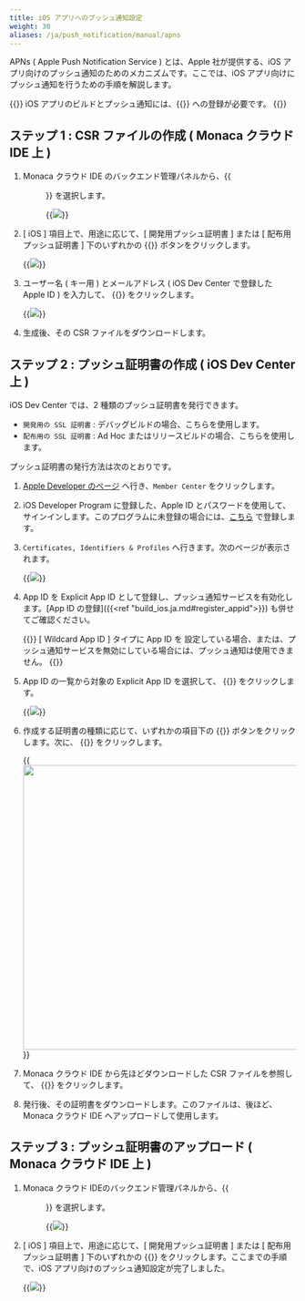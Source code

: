 ```yaml
---
title: iOS アプリへのプッシュ通知設定
weight: 30
aliases: /ja/push_notification/manual/apns
---
```


APNs ( Apple Push Notification Service ) とは、Apple 社が提供する、iOS
アプリ向けのプッシュ通知のためのメカニズムです。ここでは、iOS
アプリ向けにプッシュ通知を行うための手順を解説します。

{{<note>}}
iOS アプリのビルドとプッシュ通知には、{{<link href="https://developer.apple.com/programs/" title="iOS Developer Program">}} への登録が必要です。
{{</note>}}

ステップ 1 : CSR ファイルの作成 ( Monaca クラウド IDE 上 )
----------------------------------------------------------

1.  Monaca クラウド IDE
    のバックエンド管理パネルから、{{<menu menu1="プッシュ通知 ( 左側のメニュー )" menu2="詳細メニュー ( 画面右上のアイコン )" menu3="プッシュ通知設定 ( ドロップダウンリスト上 )">}} を選択します。

    {{<img src="/images/backend/apns/1.png">}}

2.  [ iOS ] 項目上で、用途に応じて、[ 開発用プッシュ証明書 ] または
    [ 配布用プッシュ証明書 ] 下のいずれかの {{<guilabel name="秘密鍵の生成と CSR の発行">}}
    ボタンをクリックします。

    {{<img src="/images/backend/apns/2.png">}}
    
3.  ユーザー名 ( キー用 ) とメールアドレス ( iOS Dev Center で登録した
    Apple ID ) を入力して、 {{<guilabel name="生成する">}} をクリックします。

    {{<img src="/images/backend/apns/3.png">}}

4.  生成後、その CSR ファイルをダウンロードします。

ステップ 2 : プッシュ証明書の作成 ( iOS Dev Center 上 )
-------------------------------------------------------

iOS Dev Center では、2 種類のプッシュ証明書を発行できます。

-   `開発用の SSL 証明書` : デバッグビルドの場合、こちらを使用します。
-   `配布用の SSL 証明書` : Ad Hoc またはリリースビルドの場合、こちらを使用します。

プッシュ証明書の発行方法は次のとおりです。

1.  [Apple Developer のページ](https://developer.apple.com/)
    へ行き、`Member Center` をクリックします。
2.  iOS Developer Program に登録した、Apple ID
    とパスワードを使用して、サインインします。このプログラムに未登録の場合には、[こちら](https://developer.apple.com/programs/ios/)
    で登録します。
3.  `Certificates, Identifiers & Profiles` へ行きます。次のページが表示されます。

    {{<img src="/images/backend/apns/4.png">}}

4.  App ID を Explicit App ID
    として登録し、プッシュ通知サービスを有効化します。[App ID の登録]({{<ref "build_ios.ja.md#register_appid">}})
    も併せてご確認ください。

    {{<warning>}}
    [ Wildcard App ID ] タイプに App ID を 設定している場合、または、プッシュ通知サービスを無効にしている場合には、プッシュ通知は使用できません。
    {{</warning>}}

5.  App ID の一覧から対象の Explicit App ID を選択して、 {{<guilabel name="Edit">}}
    をクリックします。

    {{<img src="/images/backend/apns/5.png">}}

6.  作成する証明書の種類に応じて、いずれかの項目下の {{<guilabel name="Create Certificate">}}
    ボタンをクリックします。次に、 {{<guilabel name="Continue">}} をクリックします。

    {{<img src="/images/backend/apns/6.png" width="500">}}

7.  Monaca クラウド IDE から先ほどダウンロードした CSR
    ファイルを参照して、 {{<guilabel name="Generate">}} をクリックします。
8.  発行後、その証明書をダウンロードします。このファイルは、後ほど、Monaca
    クラウド IDE へアップロードして使用します。

ステップ 3 : プッシュ証明書のアップロード ( Monaca クラウド IDE 上 )
--------------------------------------------------------------------

1.  Monaca クラウド IDEのバックエンド管理パネルから、{{<menu menu1="プッシュ通知 ( 左側のメニュー )" menu2="詳細メニュー ( 画面右上のアイコン )" menu3="プッシュ通知設定 ( ドロップダウンリスト上 )">}} を選択します。

    {{<img src="/images/backend/apns/1.png">}}

2.  [ iOS ] 項目上で、用途に応じて、[ 開発用プッシュ証明書 ] または
    [ 配布用プッシュ証明書 ] 下のいずれかの {{<guilabel name="アップロード">}}
    をクリックします。ここまでの手順で、iOS
    アプリ向けのプッシュ通知設定が完了しました。

    {{<img src="/images/backend/apns/7.png">}}